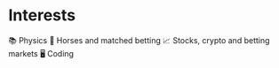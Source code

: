 # Interests

📚 Physics 
🐎 Horses and matched betting 
📈 Stocks, crypto and betting markets 
🖥 Coding
